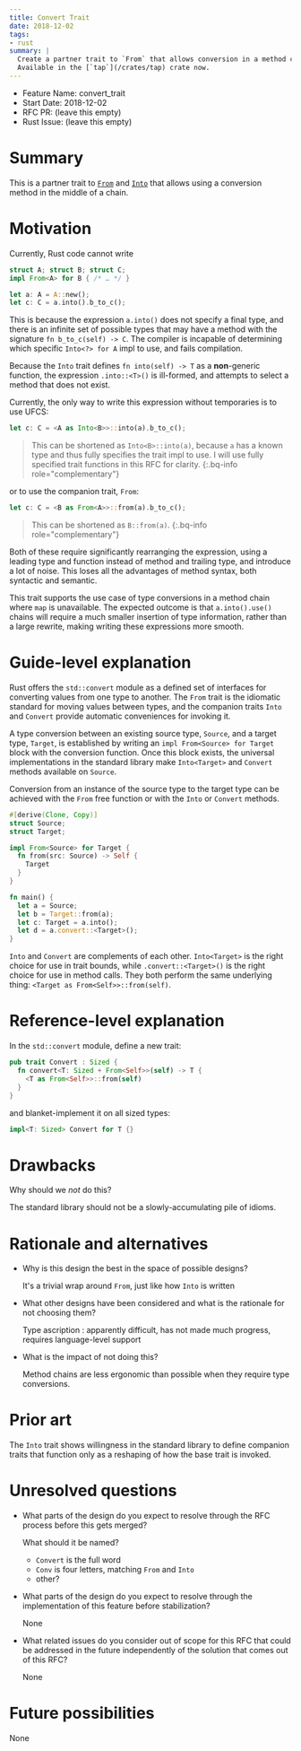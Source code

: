 ```yaml
---
title: Convert Trait
date: 2018-12-02
tags:
- rust
summary: |
  Create a partner trait to `From` that allows conversion in a method chain.
  Available in the [`tap`](/crates/tap) crate now.
---
```


- Feature Name: convert_trait
- Start Date: 2018-12-02
- RFC PR: (leave this empty)
- Rust Issue: (leave this empty)

# Summary

This is a partner trait to [`From`] and [`Into`] that allows using a conversion
method in the middle of a chain.

# Motivation

Currently, Rust code cannot write

```rust
struct A; struct B; struct C;
impl From<A> for B { /* … */ }

let a: A = A::new();
let c: C = a.into().b_to_c();
```

This is because the expression `a.into()` does not specify a final type, and
there is an infinite set of possible types that may have a method with the
signature `fn b_to_c(self) -> C`. The compiler is incapable of determining which
specific `Into<?> for A` impl to use, and fails compilation.

Because the `Into` trait defines `fn into(self) -> T` as a **non**-generic
function, the expression `.into::<T>()` is ill-formed, and attempts to select a
method that does not exist.

Currently, the only way to write this expression without temporaries is to use
UFCS:

```rust
let c: C = <A as Into<B>>::into(a).b_to_c();
```

> This can be shortened as `Into<B>::into(a)`, because `a` has a known type and
> thus fully specifies the trait impl to use. I will use fully specified trait
> functions in this RFC for clarity.
{:.bq-info role="complementary"}

or to use the companion trait, `From`:

```rust
let c: C = <B as From<A>>::from(a).b_to_c();
```

> This can be shortened as `B::from(a)`.
{:.bq-info role="complementary"}

Both of these require significantly rearranging the expression, using a leading
type and function instead of method and trailing type, and introduce a lot of
noise. This loses all the advantages of method syntax, both syntactic and
semantic.

This trait supports the use case of type conversions in a method chain where
`map` is unavailable. The expected outcome is that `a.into().use()` chains will
require a much smaller insertion of type information, rather than a large
rewrite, making writing these expressions more smooth.

# Guide-level explanation

Rust offers the `std::convert` module as a defined set of interfaces for
converting values from one type to another. The `From` trait is the idiomatic
standard for moving values between types, and the companion traits `Into` and
`Convert` provide automatic conveniences for invoking it.

A type conversion between an existing source type, `Source`, and a target type,
`Target`, is established by writing an `impl From<Source> for Target` block with
the conversion function. Once this block exists, the universal implementations
in the standard library make `Into<Target>` and `Convert` methods available on
`Source`.

Conversion from an instance of the source type to the target type can be
achieved with the `From` free function or with the `Into` or `Convert` methods.

```rust
#[derive(Clone, Copy)]
struct Source;
struct Target;

impl From<Source> for Target {
  fn from(src: Source) -> Self {
    Target
  }
}

fn main() {
  let a = Source;
  let b = Target::from(a);
  let c: Target = a.into();
  let d = a.convert::<Target>();
}
```

`Into` and `Convert` are complements of each other. `Into<Target>` is the right
choice for use in trait bounds, while `.convert::<Target>()` is the right choice
for use in method calls. They both perform the same underlying thing:
`<Target as From<Self>>::from(self)`.

# Reference-level explanation

In the `std::convert` module, define a new trait:

```rust
pub trait Convert : Sized {
  fn convert<T: Sized + From<Self>>(self) -> T {
    <T as From<Self>>::from(self)
  }
}
```

and blanket-implement it on all sized types:

```rust
impl<T: Sized> Convert for T {}
```

# Drawbacks

Why should we *not* do this?

The standard library should not be a slowly-accumulating pile of idioms.

# Rationale and alternatives

- Why is this design the best in the space of possible designs?

  It's a trivial wrap around `From`, just like how `Into` is written

- What other designs have been considered and what is the rationale for not
  choosing them?

  Type ascription : apparently difficult, has not made much progress, requires
  language-level support

- What is the impact of not doing this?

  Method chains are less ergonomic than possible when they require type
  conversions.

# Prior art

The `Into` trait shows willingness in the standard library to define companion
traits that function only as a reshaping of how the base trait is invoked.

# Unresolved questions

- What parts of the design do you expect to resolve through the RFC process
  before this gets merged?

  What should it be named?

  - `Convert` is the full word
  - `Conv` is four letters, matching `From` and `Into`
  - other?

- What parts of the design do you expect to resolve through the implementation
  of this feature before stabilization?

  None

- What related issues do you consider out of scope for this RFC that could be
  addressed in the future independently of the solution that comes out of this
  RFC?

  None

# Future possibilities

None

[summary]: #summary
[motivation]: #motivation
[guide-level-explanation]: #guide-level-explanation
[reference-level-explanation]: #reference-level-explanation
[drawbacks]: #drawbacks
[alternatives]: #rationale-and-alternatives
[prior-art]: #prior-art
[unresolved]: #unresolved-questions

[`From`]: https://doc.rust-lang.org/std/convert/trait.From.html
[`Into`]: https://doc.rust-lang.org/std/convert/trait.Into.html
